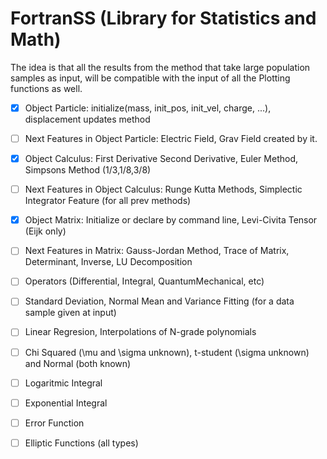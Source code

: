 # FortranSS (Library for Statistics and Math)

The idea is that all the results from the method that take large population samples as input, will
be compatible with the input of all the Plotting functions as well.

- [x] Object Particle: initialize(mass, init_pos, init_vel, charge, ...), displacement updates method
- [ ] Next Features in Object Particle: Electric Field, Grav Field created by it.
- [x] Object Calculus: First Derivative Second Derivative, Euler Method, Simpsons Method (1/3,1/8,3/8)
- [ ] Next Features in Object Calculus: Runge Kutta Methods, Simplectic Integrator Feature (for all prev methods)
- [x] Object Matrix: Initialize or declare by command line, Levi-Civita Tensor (Eijk only)
- [ ] Next Features in Matrix: Gauss-Jordan Method, Trace of Matrix, Determinant, Inverse, LU Decomposition
- [ ] Operators (Differential, Integral, QuantumMechanical, etc)
- [ ] Standard Deviation, Normal Mean and Variance Fitting (for a data sample given at input)
- [ ] Linear Regresion, Interpolations of N-grade polynomials 
- [ ] Chi Squared (\mu and \sigma unknown), t-student (\sigma unknown) and Normal (both known)
- [ ] Logaritmic Integral
- [ ] Exponential Integral
- [ ] Error Function
- [ ] Elliptic Functions (all types)


